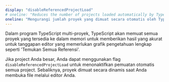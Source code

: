 ```yaml
---
display: "disableReferencedProjectLoad"
# oneline: "Reduces the number of projects loaded automatically by TypeScript"
oneline: "Mengurangi jumlah proyek yang dimuat secara otomatis oleh TypeScript"
---
```


<!-- In multi-project TypeScript programs, TypeScript will load all of the available projects into memory in order to provide accurate results for editor responses which require a full knowledge graph like 'Find All References'. -->
Dalam program TypeScript multi-proyek, TypeScript akan memuat semua proyek yang tersedia ke dalam memori untuk memberikan hasil yang akurat untuk tanggapan editor yang memerlukan grafik pengetahuan lengkap seperti 'Temukan Semua Referensi'.

<!-- If your project is large, you can use the flag `disableReferencedProjectLoad` to disable the automatic loading of all projects. Instead, projects are loaded dynamically as you open files through your editor. -->
Jika project Anda besar, Anda dapat menggunakan flag `disableReferencedProjectLoad` untuk menonaktifkan pemuatan otomatis semua project. Sebaliknya, proyek dimuat secara dinamis saat Anda membuka file melalui editor Anda.
